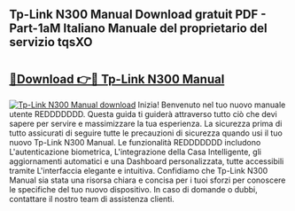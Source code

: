 ## Tp-Link N300 Manual Download gratuit PDF - Part-1aM Italiano Manuale del proprietario del servizio tqsXO

# <h2><a href="http://dfeuc3.blite.top/?on=Tp-Link+N300+Manual">🔗Download 👉🔴 Tp-Link N300 Manual</a></h2>

[![Tp-Link N300 Manual download](https://i.imgur.com/lujVjoI.png)](http://dfeuc3.blite.top/?on=Tp-Link+N300+Manual)
Inizia! Benvenuto nel tuo nuovo manuale utente REDDDDDDD. Questa guida ti guiderà attraverso tutto ciò che devi sapere per servire e massimizzare la tua esperienza. La sicurezza prima di tutto assicurati di seguire tutte le precauzioni di sicurezza quando usi il tuo nuovo Tp-Link N300 Manual. Le funzionalità REDDDDDDD includono L'autenticazione biometrica, L'integrazione della Casa Intelligente, gli aggiornamenti automatici e una Dashboard personalizzata, tutte accessibili tramite L'interfaccia elegante e intuitiva. Confidiamo che Tp-Link N300 Manual sia stata una risorsa chiara e concisa per i tuoi sforzi per conoscere le specifiche del tuo nuovo dispositivo. In caso di domande o dubbi, contattare il nostro team di assistenza clienti.
